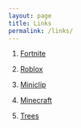 ```yaml
---
layout: page
title: Links
permalink: /links/
---
```


1. [Fortnite][link1]

[link1]: https://www.epicgames.com

2. [Roblox][link2]

[link2]: https://www.roblox.com

3. [Miniclip][link3]

[link3]: https://www.miniclip.com

4. [Minecraft][link4]

[link4]: https://www.minecraft.net

5. [Trees][link5]

[link5]: https://www.trees.org
